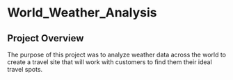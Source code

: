 # World_Weather_Analysis
## Project Overview
The purpose of this project was to analyze weather data across the world to create a travel site that will work with customers to find them their ideal travel spots.
